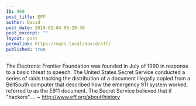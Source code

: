 ```yaml
---
ID: 969
post_title: EFF
author: David
post_date: 2010-02-04 08:28:30
post_excerpt: ""
layout: post
permalink: https://macs.local/david/eff/
published: true
---
```

The Electronic Frontier Foundation was founded in July of 1990 in response to a basic threat to speech. The United States Secret Service conducted a series of raids tracking the distribution of a document illegally copied from a BellSouth computer that described how the emergency 911 system worked, referred to as the E911 document. The Secret Service believed that if "hackers".... ~ <a href="http://www.eff.org/about/history">http://www.eff.org/about/history</a>